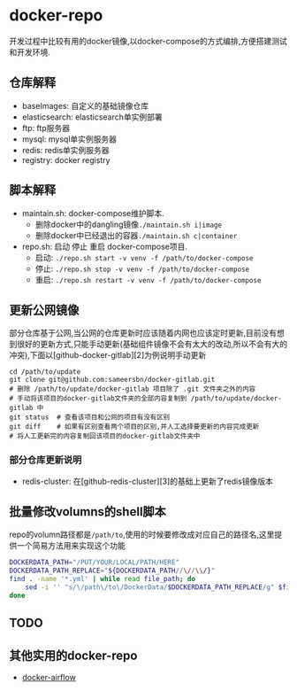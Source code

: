 # docker-repo

开发过程中比较有用的docker镜像,以docker-compose的方式编排,方便搭建测试和开发环境.

## 仓库解释

* baseImages: 自定义的基础镜像仓库
* elasticsearch: elasticsearch单实例部署
* ftp: ftp服务器
* mysql: mysql单实例服务器
* redis: redis单实例服务器
* registry: docker registry

## 脚本解释

* maintain.sh: docker-compose维护脚本.
  * 删除docker中的dangling镜像`./maintain.sh i|image`
  * 删除docker中已经退出的容器`./maintain.sh c|container`
* repo.sh: 启动 停止 重启 docker-compose项目.
  * 启动: `./repo.sh start -v venv -f /path/to/docker-compose`
  * 停止: `./repo.sh stop -v venv -f /path/to/docker-compose`
  * 重启: `./repo.sh restart -v venv -f /path/to/docker-compose`

## 更新公网镜像

部分仓库基于公网,当公网的仓库更新时应该随着内网也应该定时更新,目前没有想到很好的更新方式,只能手动更新(基础组件镜像不会有太大的改动,所以不会有大的冲突),下面以[github-docker-gitlab][2]为例说明手动更新

```shell
cd /path/to/update
git clone git@github.com:sameersbn/docker-gitlab.git
# 删除 /path/to/update/docker-gitlab 项目除了 .git 文件夹之外的内容
# 手动将该项目的docker-gitlab文件夹的全部内容复制到 /path/to/update/docker-gitlab 中
git status  # 查看该项目和公网的项目有没有区别
git diff    # 如果有区别查看两个项目的区别,并人工选择要更新的内容完成更新
# 将人工更新完的内容复制回该项目的docker-gitlab文件夹中
```

### 部分仓库更新说明

* redis-cluster: 在[github-redis-cluster][3]的基础上更新了redis镜像版本

## 批量修改volumns的shell脚本

repo的volumn路径都是`/path/to`,使用的时候要修改成对应自己的路径名,这里提供一个简易方法用来实现这个功能

```sh
DOCKERDATA_PATH="/PUT/YOUR/LOCAL/PATH/HERE"
DOCKERDATA_PATH_REPLACE="${DOCKERDATA_PATH//\//\\/}"
find . -name '*.yml' | while read file_path; do
    sed -i '' "s/\/path\/to\/DockerData/$DOCKERDATA_PATH_REPLACE/g" $file_path
done
```

## TODO

## 其他实用的docker-repo

* [docker-airflow](https://github.com/puckel/docker-airflow)
